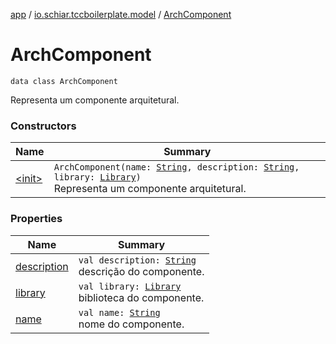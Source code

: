 [app](../../index.md) / [io.schiar.tccboilerplate.model](../index.md) / [ArchComponent](./index.md)

# ArchComponent

`data class ArchComponent`

Representa um componente arquitetural.

### Constructors

| Name | Summary |
|---|---|
| [&lt;init&gt;](-init-.md) | `ArchComponent(name: `[`String`](https://kotlinlang.org/api/latest/jvm/stdlib/kotlin/-string/index.html)`, description: `[`String`](https://kotlinlang.org/api/latest/jvm/stdlib/kotlin/-string/index.html)`, library: `[`Library`](../-library/index.md)`)`<br>Representa um componente arquitetural. |

### Properties

| Name | Summary |
|---|---|
| [description](description.md) | `val description: `[`String`](https://kotlinlang.org/api/latest/jvm/stdlib/kotlin/-string/index.html)<br>descrição do componente. |
| [library](library.md) | `val library: `[`Library`](../-library/index.md)<br>biblioteca do componente. |
| [name](name.md) | `val name: `[`String`](https://kotlinlang.org/api/latest/jvm/stdlib/kotlin/-string/index.html)<br>nome do componente. |
